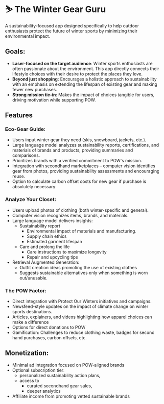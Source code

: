 # ⛷️ The Winter Gear Guru

A sustainability-focused app designed specifically to help outdoor enthusiasts protect the future of winter sports by minimizing their environmental impact.

## Goals:
- **Laser-focused on the target audience**: Winter sports enthusiasts are often passionate about the environment. This app directly connects their lifestyle choices with their desire to protect the places they love.
- **Beyond just shopping**: Encourages a holistic approach to sustainability with an emphasis on extending the lifespan of existing gear and making fewer new purchases.
- **Strong mission tie-in**: Makes the impact of choices tangible for users, driving motivation while supporting POW.

## Features
### Eco-Gear Guide:
- Users input winter gear they need (skis, snowboard, jackets, etc.).
- Large language model analyzes sustainability reports, certifications, and materials of brands and products, providing summaries and comparisons.
- Prioritizes brands with a verified commitment to POW's mission.
- Integration with secondhand marketplaces – computer vision identifies gear from photos, providing sustainability assessments and encouraging reuse.
- Option to calculate carbon offset costs for new gear if purchase is absolutely necessary

### Analyze Your Closet:
- Users upload photos of clothing (both winter-specific and general).
- Computer vision recognizes items, brands, and materials.
- Large language model delivers insights:
    - Sustainability report
        - Environmental impact of materials and manufacturing.
        - Supply chain ethics
        - Estimated garment lifespan
    - Care and prolong the life
        - Care instructions to maximize longevity
        - Repair and upcycling tips
- Retrieval Augmented Generation:
    - Outfit creation ideas promoting the use of existing clothes
    - Suggests sustainable alternatives only when something is worn out/unusable.

### The POW Factor:
- Direct integration with Protect Our Winters initiatives and campaigns.
- Newsfeed-style updates on the impact of climate change on winter sports destinations.
- Articles, explainers, and videos highlighting how apparel choices can make a difference
- Options for direct donations to POW
- Gamification: Challenges to reduce clothing waste, badges for second hand purchases, carbon offsets, etc.

## Monetization:
- Minimal ad integration focused on POW-aligned brands
- Optional subscription tier: 
    - personalized sustainability action plans, 
    - access to 
        - curated secondhand gear sales, 
        - deeper analytics
- Affiliate income from promoting vetted sustainable brands

